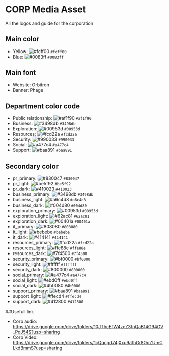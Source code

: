 # CORP Media Asset
All the logos and guide for the corporation

## Main color
* Yellow: ![#fcff00](https://via.placeholder.com/15/fcff00/000000?text=+) `#fcff00`
* Blue: ![#0083ff](https://via.placeholder.com/15/0083ff/000000?text=+) `#0083ff`

## Main font
* Website: Orbitron
* Banner: Phage

## Department color code
* Public relationship: ![#af1f90](https://via.placeholder.com/15/af1f90/000000?text=+) `#af1f90`
* Business: ![#3498db](https://via.placeholder.com/15/3498db/000000?text=+) `#3498db`
* Exploration: ![#00953d](https://via.placeholder.com/15/00953d/000000?text=+) `#00953d`
* Resources: ![#fcd22a](https://via.placeholder.com/15/fcd22a/000000?text=+) `#fcd22a`
* Security: ![#990033](https://via.placeholder.com/15/990033/000000?text=+) `#990033`
* Social: ![#a477c4](https://via.placeholder.com/15/a477c4/000000?text=+) `#a477c4`
* Support: ![#baa891](https://via.placeholder.com/15/baa891/000000?text=+) `#baa891`

## Secondary color
* pr_primary: ![#830047](https://via.placeholder.com/15/830047/000000?text=+) `#830047`
* pr_light: ![#be5f92](https://via.placeholder.com/15/be5f92/000000?text=+) `#be5f92`
* pr_dark: ![#410023](https://via.placeholder.com/15/410023/000000?text=+) `#410023`
* business_primary: ![#3498db](https://via.placeholder.com/15/3498db/000000?text=+) `#3498db`
* business_light: ![#a6c4d8](https://via.placeholder.com/15/a6c4d8/000000?text=+) `#a6c4d8`
* business_dark: ![#004d80](https://via.placeholder.com/15/004d80/000000?text=+) `#004d80`
* exploration_primary: ![#00953d](https://via.placeholder.com/15/00953d/000000?text=+) `#00953d`
* exploration_light: ![#62ac81](https://via.placeholder.com/15/62ac81/000000?text=+) `#62ac81`
* exploration_dark: ![#00401a](https://via.placeholder.com/15/00401a/000000?text=+) `#00401a`
* it_primary: ![#808080](https://via.placeholder.com/15/808080/000000?text=+) `#808080`
* it_light: ![#bebebe](https://via.placeholder.com/15/bebebe/000000?text=+) `#bebebe`
* it_dark: ![#414141](https://via.placeholder.com/15/414141/000000?text=+) `#414141`
* resources_primary: ![#fcd22a](https://via.placeholder.com/15/fcd22a/000000?text=+) `#fcd22a`
* resources_light: ![#ffe88e](https://via.placeholder.com/15/ffe88e/000000?text=+) `#ffe88e`
* resources_dark: ![#7f4500](https://via.placeholder.com/15/7f4500/000000?text=+) `#7f4500`
* security_primary: ![#bf0000](https://via.placeholder.com/15/bf0000/000000?text=+) `#bf0000`
* security_light: ![#ffffff](https://via.placeholder.com/15/ffffff/000000?text=+) `#ffffff`
* security_dark: ![#800000](https://via.placeholder.com/15/800000/000000?text=+) `#800000`
* social_primary: ![#a477c4](https://via.placeholder.com/15/a477c4/000000?text=+) `#a477c4`
* social_light: ![#ebd0ff](https://via.placeholder.com/15/ebd0ff/000000?text=+) `#ebd0ff`
* social_dark: ![#4b0080](https://via.placeholder.com/15/4b0080/000000?text=+) `#4b0080`
* support_primary: ![#baa891](https://via.placeholder.com/15/baa891/000000?text=+) `#baa891`
* support_light: ![#ffecd4](https://via.placeholder.com/15/ffecd4/000000?text=+) `#ffecd4`
* support_dark: ![#412800](https://via.placeholder.com/15/412800/000000?text=+) `#412800`

##Usefull link
* Corp audio:  https://drive.google.com/drive/folders/10JThcEfW4zcZ3fnQaB14G94GV_PdJ54S?usp=sharing
* Corp Video:  https://drive.google.com/drive/folders/1cQqcgd74jXxu9a1hGr8OoZUmCLkdBmmS?usp=sharing
